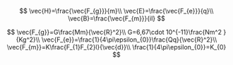 $$
\vec{H}=\frac{\vec{F_{g}}}{m}\\
\vec{E}=\frac{\vec{F_{e}}}{q}\\
\vec{B}=\frac{\vec{F_{m}}}{il}
$$


$$
\vec{F_{g}}=G\frac{Mm}{\vec{R}^2}\\
G=6,67\cdot 10^{-11}\frac{Nm^2
}{Kg^2}\\
\vec{F_{e}}=\frac{1}{4\pi\epsilon_{0}}\frac{Qq}{\vec{R}^2}\\
\vec{F_{m}}=K\frac{F_{1}F_{2}l}{\vec{d}}\\
\frac{1}{4\pi\epsilon_{0}}=K_{0}
$$
<!--stackedit_data:
eyJoaXN0b3J5IjpbMTUyMTMzMTg3MF19
-->